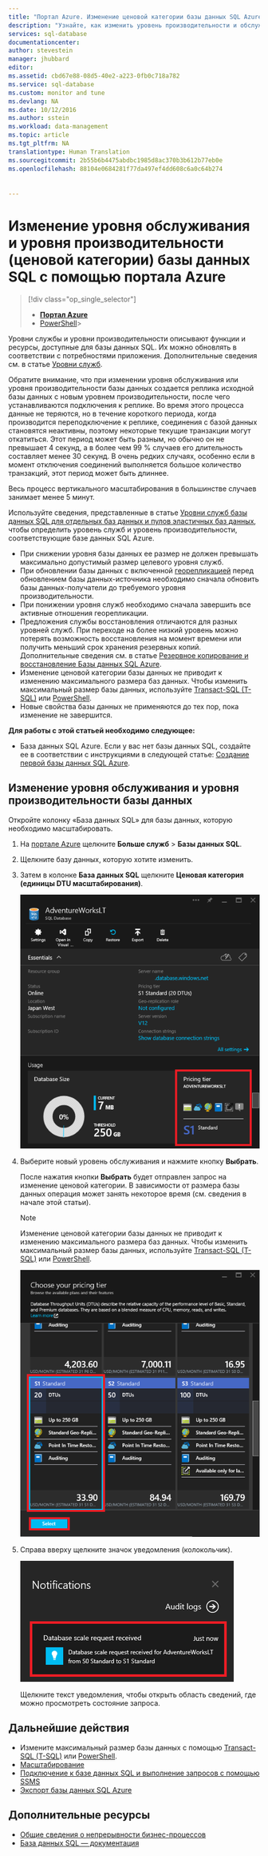 ```yaml
---
title: "Портал Azure. Изменение ценовой категории базы данных SQL Azure | Документация Майкрософт"
description: "Узнайте, как изменить уровень производительности и обслуживания базы данных SQL Azure, а также увеличить и уменьшить масштаб ее ресурсов и цен с помощью портала Azure."
services: sql-database
documentationcenter: 
author: stevestein
manager: jhubbard
editor: 
ms.assetid: cbd67e88-08d5-40e2-a223-0fb0c718a782
ms.service: sql-database
ms.custom: monitor and tune
ms.devlang: NA
ms.date: 10/12/2016
ms.author: sstein
ms.workload: data-management
ms.topic: article
ms.tgt_pltfrm: NA
translationtype: Human Translation
ms.sourcegitcommit: 2b55b6b4475abdbc1985d8ac370b3b612b77eb0e
ms.openlocfilehash: 88104e0684281f77da497ef4dd608c6a0c64b274


---
```

# <a name="change-the-service-tier-and-performance-level-pricing-tier-of-a-sql-database-using-the-azure-portal"></a>Изменение уровня обслуживания и уровня производительности (ценовой категории) базы данных SQL с помощью портала Azure
> [!div class="op_single_selector"]
> * [**Портал Azure**](sql-database-scale-up.md)
> * [PowerShell](sql-database-scale-up-powershell.md)> 
> 

Уровни службы и уровни производительности описывают функции и ресурсы, доступные для базы данных SQL. Их можно обновлять в соответствии с потребностями приложения. Дополнительные сведения см. в статье [Уровни служб](sql-database-service-tiers.md).

Обратите внимание, что при изменении уровня обслуживания или уровня производительности базы данных создается реплика исходной базы данных с новым уровнем производительности, после чего устанавливаются подключения к реплике. Во время этого процесса данные не теряются, но в течение короткого периода, когда производится переподключение к реплике, соединения с базой данных становятся неактивны, поэтому некоторые текущие транзакции могут откатиться. Этот период может быть разным, но обычно он не превышает 4 секунд, а в более чем 99 % случаев его длительность составляет менее 30 секунд. В очень редких случаях, особенно если в момент отключения соединений выполняется большое количество транзакций, этот период может быть длиннее.  

Весь процесс вертикального масштабирования в большинстве случаев занимает менее 5 минут. 

Используйте сведения, представленные в статье [Уровни служб базы данных SQL для отдельных баз данных и пулов эластичных баз данных](sql-database-service-tiers.md), чтобы определить уровень служб и уровень производительности, соответствующие базе данных SQL Azure.

* При снижении уровня базы данных ее размер не должен превышать максимально допустимый размер целевого уровня служб. 
* При обновлении базы данных с включенной [георепликацией](sql-database-geo-replication-overview.md) перед обновлением базы данных-источника необходимо сначала обновить базы данных-получатели до требуемого уровня производительности.
* При понижении уровня служб необходимо сначала завершить все активные отношения георепликации. 
* Предложения службы восстановления отличаются для разных уровней служб. При переходе на более низкий уровень можно потерять возможность восстановления на момент времени или получить меньший срок хранения резервных копий. Дополнительные сведения см. в статье [Резервное копирование и восстановление Базы данных SQL Azure](sql-database-business-continuity.md).
* Изменение ценовой категории базы данных не приводит к изменению максимального размера баз данных. Чтобы изменить максимальный размер базы данных, используйте [Transact-SQL (T-SQL)](https://msdn.microsoft.com/library/mt574871.aspx) или [PowerShell](https://msdn.microsoft.com/library/mt619433.aspx).
* Новые свойства базы данных не применяются до тех пор, пока изменение не завершится.

**Для работы с этой статьей необходимо следующее:**

* База данных SQL Azure. Если у вас нет базы данных SQL, создайте ее в соответствии с инструкциями в следующей статье: [Создание первой базы данных SQL Azure](sql-database-get-started.md).

## <a name="change-the-service-tier-and-performance-level-of-your-database"></a>Изменение уровня обслуживания и уровня производительности базы данных
Откройте колонку «База данных SQL» для базы данных, которую необходимо масштабировать.

1. На [портале Azure](https://portal.azure.com) щелкните **Больше служб** > **Базы данных SQL**.
2. Щелкните базу данных, которую хотите изменить.
3. Затем в колонке **База данных SQL** щелкните **Ценовая категория (единицы DTU масштабирования)**.
   
   ![Ценовая категория][1]
4. Выберите новый уровень обслуживания и нажмите кнопку **Выбрать**.
   
   После нажатия кнопки **Выбрать** будет отправлен запрос на изменение ценовой категории. В зависимости от размера базы данных операция может занять некоторое время (см. сведения в начале этой статьи).
   
   > [!NOTE]
   > Изменение ценовой категории базы данных не приводит к изменению максимального размера баз данных. Чтобы изменить максимальный размер базы данных, используйте [Transact-SQL (T-SQL)](https://msdn.microsoft.com/library/mt574871.aspx) или [PowerShell](https://msdn.microsoft.com/library/mt619433.aspx).
   > 
   > 
   
   ![выберите ценовую категорию][2]
5. Справа вверху щелкните значок уведомления (колокольчик).
   
   ![Уведомления][3]
   
   Щелкните текст уведомления, чтобы открыть область сведений, где можно просмотреть состояние запроса.

## <a name="next-steps"></a>Дальнейшие действия
* Измените максимальный размер базы данных с помощью [Transact-SQL (T-SQL)](https://msdn.microsoft.com/library/mt574871.aspx) или [PowerShell](https://msdn.microsoft.com/library/mt619433.aspx).
* [Масштабирование](sql-database-elastic-scale-get-started.md)
* [Подключение к базе данных SQL и выполнение запросов с помощью SSMS](sql-database-connect-query-ssms.md)
* [Экспорт базы данных SQL Azure](sql-database-export.md)

## <a name="additional-resources"></a>Дополнительные ресурсы
* [Общие сведения о непрерывности бизнес-процессов](sql-database-business-continuity.md)
* [База данных SQL — документация](https://azure.microsoft.com/documentation/services/sql-database/)

<!--Image references-->
[1]: ./media/sql-database-scale-up/new-tier.png
[2]: ./media/sql-database-scale-up/choose-tier.png
[3]: ./media/sql-database-scale-up/scale-notification.png
[4]: ./media/sql-database-scale-up/new-tier.png



<!--HONumber=Jan17_HO1-->


